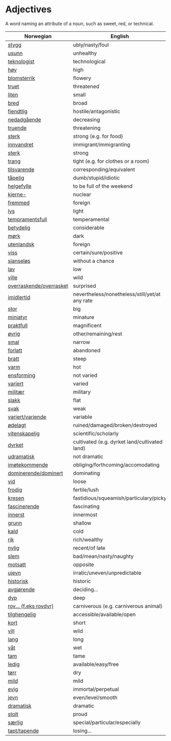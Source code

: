 # Adjectives

A word naming an attribute of a noun, such as sweet, red, or technical.

| Norwegian | English |
| --- | --- |
| [stygg](https://www.ordnett.no/search?language=no&phrase=stygg) | ubly/nasty/foul |
| [usunn](https://www.ordnett.no/search?language=no&phrase=usunn) | unhealthy |
| [teknologist](https://www.ordnett.no/search?language=no&phrase=teknologist) | technological |
| [høy](https://www.ordnett.no/search?language=no&phrase=høy) | high |
| [blomsterrik](https://www.ordnett.no/search?language=no&phrase=blomsterrik) | flowery |
| [truet](https://www.ordnett.no/search?language=no&phrase=truet) | threatened |
| [liten](https://www.ordnett.no/search?language=no&phrase=liten) | small |
| [bred](https://www.ordnett.no/search?language=no&phrase=bred) | broad |
| [fiendtlig](https://www.ordnett.no/search?language=no&phrase=fiendtlig) | hostile/antagonistic |
| [nedadgående](https://www.ordnett.no/search?language=no&phrase=nedadgående) | decreasing |
| [truende](https://www.ordnett.no/search?language=no&phrase=truende) | threatening |
| [sterk](https://www.ordnett.no/search?language=no&phrase=sterk) | strong (e.g. for food) |
| [innvandret](https://www.ordnett.no/search?language=no&phrase=innvandret) | immigrant/immigranting |
| [sterk](https://www.ordnett.no/search?language=no&phrase=sterk) | strong |
| [trang](https://www.ordnett.no/search?language=no&phrase=trang) | tight (e.g. for clothes or a room) |
| [tilsvarende](https://www.ordnett.no/search?language=no&phrase=tilsvarende) | corresponding/equivalent |
| [tåpelig](https://www.ordnett.no/search?language=no&phrase=tåpelig) | dumb/stupid/idiotic |
| [helgefylle](https://www.ordnett.no/search?language=no&phrase=helgefylle) | to be full of the weekend |
| [kjerne-](https://www.ordnett.no/search?language=no&phrase=kjerne-) | nuclear |
| [fremmed](https://www.ordnett.no/search?language=no&phrase=fremmed) | foreign |
| [lys](https://www.ordnett.no/search?language=no&phrase=lys) | light |
| [tempramentsfull](https://www.ordnett.no/search?language=no&phrase=tempramentsfull) | temperamental |
| [betydelig](https://www.ordnett.no/search?language=no&phrase=betydelig) | considerable |
| [mørk](https://www.ordnett.no/search?language=no&phrase=mørk) | dark |
| [utenlandsk](https://www.ordnett.no/search?language=no&phrase=utenlandsk) | foreign |
| [viss](https://www.ordnett.no/search?language=no&phrase=viss) | certain/sure/positive |
| [sjanseløs](https://www.ordnett.no/search?language=no&phrase=sjanseløs) | without a chance |
| [lav](https://www.ordnett.no/search?language=no&phrase=lav) | low |
| [ville](https://www.ordnett.no/search?language=no&phrase=ville) | wild |
| [overraskende/overrasket](https://www.ordnett.no/search?language=no&phrase=overraskende/overrasket) | surprised |
| [imidlertid](https://www.ordnett.no/search?language=no&phrase=imidlertid) | nevertheless/nonetheless/still/yet/at any rate |
| [stor](https://www.ordnett.no/search?language=no&phrase=stor) | big |
| [miniatyr](https://www.ordnett.no/search?language=no&phrase=miniatyr) | minature |
| [praktfull](https://www.ordnett.no/search?language=no&phrase=praktfull) | magnificent |
| [øvrig](https://www.ordnett.no/search?language=no&phrase=øvrig) | other/remaining/rest |
| [smal](https://www.ordnett.no/search?language=no&phrase=smal) | narrow |
| [forlatt](https://www.ordnett.no/search?language=no&phrase=forlatt) | abandoned |
| [bratt](https://www.ordnett.no/search?language=no&phrase=bratt) | steep |
| [varm](https://www.ordnett.no/search?language=no&phrase=varm) | hot |
| [ensforming](https://www.ordnett.no/search?language=no&phrase=ensforming) | not varied |
| [variert](https://www.ordnett.no/search?language=no&phrase=variert) | varied |
| [militær](https://www.ordnett.no/search?language=no&phrase=militær) | military |
| [slakk](https://www.ordnett.no/search?language=no&phrase=slakk) | flat |
| [svak](https://www.ordnett.no/search?language=no&phrase=svak) | weak |
| [variert/variende](https://www.ordnett.no/search?language=no&phrase=variert/variende) | variable |
| [ødelagt](https://www.ordnett.no/search?language=no&phrase=ødelagt) | ruined/damaged/broken/destroyed |
| [vitenskapelig](https://www.ordnett.no/search?language=no&phrase=vitenskapelig) | scientific/scholarly |
| [dyrket](https://www.ordnett.no/search?language=no&phrase=dyrket) | cultivated (e.g. dyrket land/cultivated land) |
| [udramatisk](https://www.ordnett.no/search?language=no&phrase=udramatisk) | not dramatic |
| [imøtekommende](https://www.ordnett.no/search?language=no&phrase=imøtekommende) | obliging/forthcoming/accomodating |
| [dominerende/dominert](https://www.ordnett.no/search?language=no&phrase=dominerende/dominert) | dominating |
| [vid](https://www.ordnett.no/search?language=no&phrase=vid) | loose |
| [frodig](https://www.ordnett.no/search?language=no&phrase=frodig) | fertile/lush |
| [kresen](https://www.ordnett.no/search?language=no&phrase=kresen) | fastidious/squeamish/particulary/picky |
| [fascinerende](https://www.ordnett.no/search?language=no&phrase=fascinerende) | fascinating |
| [innerst](https://www.ordnett.no/search?language=no&phrase=innerst) | innermost |
| [grunn](https://www.ordnett.no/search?language=no&phrase=grunn) | shallow |
| [kald](https://www.ordnett.no/search?language=no&phrase=kald) | cold |
| [rik](https://www.ordnett.no/search?language=no&phrase=rik) | rich/wealthy |
| [nylig](https://www.ordnett.no/search?language=no&phrase=nylig) | recent/of late |
| [slem](https://www.ordnett.no/search?language=no&phrase=slem) | bad/mean/nasty/naughty |
| [motsatt](https://www.ordnett.no/search?language=no&phrase=motsatt) | opposite |
| [ujevn](https://www.ordnett.no/search?language=no&phrase=ujevn) | irratic/uneven/unpredictable |
| [historisk](https://www.ordnett.no/search?language=no&phrase=historisk) | historic |
| [avgjørende](https://www.ordnett.no/search?language=no&phrase=avgjørende) | deciding... |
| [dyp](https://www.ordnett.no/search?language=no&phrase=dyp) | deep |
| [rov... (f.eks rovdyr)](https://www.ordnett.no/search?language=no&phrase=rov...%20(f.eks%20rovdyr)) | carniverous (e.g. carniverous animal) |
| [tilghengelig](https://www.ordnett.no/search?language=no&phrase=tilghengelig) | accessible/available/open |
| [kort](https://www.ordnett.no/search?language=no&phrase=kort) | short |
| [vill](https://www.ordnett.no/search?language=no&phrase=vill) | wild |
| [lang](https://www.ordnett.no/search?language=no&phrase=lang) | long |
| [våt](https://www.ordnett.no/search?language=no&phrase=våt) | wet |
| [tam](https://www.ordnett.no/search?language=no&phrase=tam) | tame |
| [ledig](https://www.ordnett.no/search?language=no&phrase=ledig) | available/easy/free |
| [tørr](https://www.ordnett.no/search?language=no&phrase=tørr) | dry |
| [mild](https://www.ordnett.no/search?language=no&phrase=mild) | mild |
| [evig](https://www.ordnett.no/search?language=no&phrase=evig) | immortal/perpetual |
| [jevn](https://www.ordnett.no/search?language=no&phrase=jevn) | even/level/smooth |
| [dramatisk](https://www.ordnett.no/search?language=no&phrase=dramatisk) | dramatic |
| [stolt](https://www.ordnett.no/search?language=no&phrase=stolt) | proud |
| [særlig](https://www.ordnett.no/search?language=no&phrase=særlig) | special/particular/especially |
| [tapt/tapende](https://www.ordnett.no/search?language=no&phrase=tapt/tapende) | losing... |

